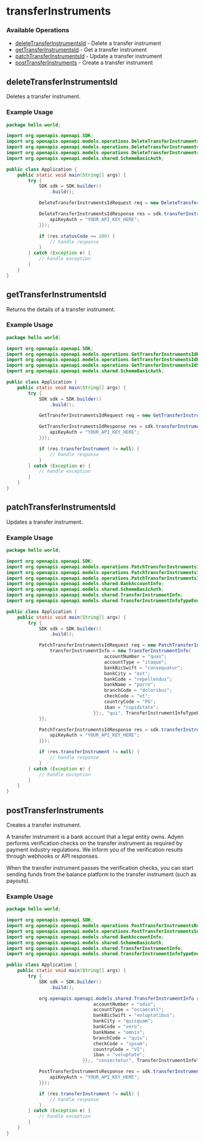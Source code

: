 # transferInstruments

### Available Operations

* [deleteTransferInstrumentsId](#deletetransferinstrumentsid) - Delete a transfer instrument
* [getTransferInstrumentsId](#gettransferinstrumentsid) - Get a transfer instrument
* [patchTransferInstrumentsId](#patchtransferinstrumentsid) - Update a transfer instrument
* [postTransferInstruments](#posttransferinstruments) - Create a transfer instrument

## deleteTransferInstrumentsId

Deletes a transfer instrument.

### Example Usage

```java
package hello.world;

import org.openapis.openapi.SDK;
import org.openapis.openapi.models.operations.DeleteTransferInstrumentsIdRequest;
import org.openapis.openapi.models.operations.DeleteTransferInstrumentsIdResponse;
import org.openapis.openapi.models.operations.DeleteTransferInstrumentsIdSecurity;
import org.openapis.openapi.models.shared.SchemeBasicAuth;

public class Application {
    public static void main(String[] args) {
        try {
            SDK sdk = SDK.builder()
                .build();

            DeleteTransferInstrumentsIdRequest req = new DeleteTransferInstrumentsIdRequest("dolorum");            

            DeleteTransferInstrumentsIdResponse res = sdk.transferInstruments.deleteTransferInstrumentsId(req, new DeleteTransferInstrumentsIdSecurity() {{
                apiKeyAuth = "YOUR_API_KEY_HERE";
            }});

            if (res.statusCode == 200) {
                // handle response
            }
        } catch (Exception e) {
            // handle exception
        }
    }
}
```

## getTransferInstrumentsId

Returns the details of a transfer instrument.

### Example Usage

```java
package hello.world;

import org.openapis.openapi.SDK;
import org.openapis.openapi.models.operations.GetTransferInstrumentsIdRequest;
import org.openapis.openapi.models.operations.GetTransferInstrumentsIdResponse;
import org.openapis.openapi.models.operations.GetTransferInstrumentsIdSecurity;
import org.openapis.openapi.models.shared.SchemeBasicAuth;

public class Application {
    public static void main(String[] args) {
        try {
            SDK sdk = SDK.builder()
                .build();

            GetTransferInstrumentsIdRequest req = new GetTransferInstrumentsIdRequest("architecto");            

            GetTransferInstrumentsIdResponse res = sdk.transferInstruments.getTransferInstrumentsId(req, new GetTransferInstrumentsIdSecurity() {{
                apiKeyAuth = "YOUR_API_KEY_HERE";
            }});

            if (res.transferInstrument != null) {
                // handle response
            }
        } catch (Exception e) {
            // handle exception
        }
    }
}
```

## patchTransferInstrumentsId

Updates a transfer instrument.

### Example Usage

```java
package hello.world;

import org.openapis.openapi.SDK;
import org.openapis.openapi.models.operations.PatchTransferInstrumentsIdRequest;
import org.openapis.openapi.models.operations.PatchTransferInstrumentsIdResponse;
import org.openapis.openapi.models.operations.PatchTransferInstrumentsIdSecurity;
import org.openapis.openapi.models.shared.BankAccountInfo;
import org.openapis.openapi.models.shared.SchemeBasicAuth;
import org.openapis.openapi.models.shared.TransferInstrumentInfo;
import org.openapis.openapi.models.shared.TransferInstrumentInfoTypeEnum;

public class Application {
    public static void main(String[] args) {
        try {
            SDK sdk = SDK.builder()
                .build();

            PatchTransferInstrumentsIdRequest req = new PatchTransferInstrumentsIdRequest("quae") {{
                transferInstrumentInfo = new TransferInstrumentInfo(                new BankAccountInfo("aut") {{
                                    accountNumber = "quas";
                                    accountType = "itaque";
                                    bankBicSwift = "consequatur";
                                    bankCity = "est";
                                    bankCode = "repellendus";
                                    bankName = "porro";
                                    branchCode = "doloribus";
                                    checkCode = "ut";
                                    countryCode = "PG";
                                    iban = "cupiditate";
                                }};, "qui", TransferInstrumentInfoTypeEnum.BANK_ACCOUNT);;
            }};            

            PatchTransferInstrumentsIdResponse res = sdk.transferInstruments.patchTransferInstrumentsId(req, new PatchTransferInstrumentsIdSecurity() {{
                apiKeyAuth = "YOUR_API_KEY_HERE";
            }});

            if (res.transferInstrument != null) {
                // handle response
            }
        } catch (Exception e) {
            // handle exception
        }
    }
}
```

## postTransferInstruments

Creates a transfer instrument. 

A transfer instrument is a bank account that a legal entity owns. Adyen performs verification checks on the transfer instrument as required by payment industry regulations. We inform you of the verification results through webhooks or API responses.

When the transfer instrument passes the verification checks, you can start sending funds from the balance platform to the transfer instrument (such as payouts).

### Example Usage

```java
package hello.world;

import org.openapis.openapi.SDK;
import org.openapis.openapi.models.operations.PostTransferInstrumentsResponse;
import org.openapis.openapi.models.operations.PostTransferInstrumentsSecurity;
import org.openapis.openapi.models.shared.BankAccountInfo;
import org.openapis.openapi.models.shared.SchemeBasicAuth;
import org.openapis.openapi.models.shared.TransferInstrumentInfo;
import org.openapis.openapi.models.shared.TransferInstrumentInfoTypeEnum;

public class Application {
    public static void main(String[] args) {
        try {
            SDK sdk = SDK.builder()
                .build();

            org.openapis.openapi.models.shared.TransferInstrumentInfo req = new TransferInstrumentInfo(                new BankAccountInfo("laudantium") {{
                                accountNumber = "odio";
                                accountType = "occaecati";
                                bankBicSwift = "voluptatibus";
                                bankCity = "quisquam";
                                bankCode = "vero";
                                bankName = "omnis";
                                branchCode = "quis";
                                checkCode = "ipsum";
                                countryCode = "VI";
                                iban = "voluptate";
                            }};, "consectetur", TransferInstrumentInfoTypeEnum.RECURRING_DETAIL);            

            PostTransferInstrumentsResponse res = sdk.transferInstruments.postTransferInstruments(req, new PostTransferInstrumentsSecurity() {{
                apiKeyAuth = "YOUR_API_KEY_HERE";
            }});

            if (res.transferInstrument != null) {
                // handle response
            }
        } catch (Exception e) {
            // handle exception
        }
    }
}
```
